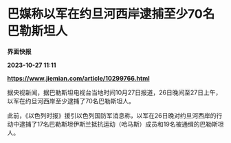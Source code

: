 # 巴媒称以军在约旦河西岸逮捕至少70名巴勒斯坦人
**界面快报**

**2023-10-27 11:11**

**https://www.jiemian.com/article/10299766.html**

据央视新闻，据巴勒斯坦电视台当地时间10月27日报道，26日晚间至27日上午，以军在约旦河西岸至少逮捕了70名巴勒斯坦人。

此前，《以色列时报》援引以色列国防军消息称，以军在26日晚对约旦河西岸的行动中逮捕了17名巴勒斯坦伊斯兰抵抗运动（哈马斯）成员和19名被通缉的巴勒斯坦人。